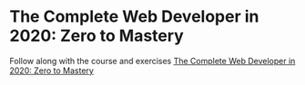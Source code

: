 # The Complete Web Developer in 2020: Zero to Mastery
Follow along with the course and exercises
[The Complete Web Developer in 2020: Zero to Mastery](https://www.udemy.com/course/the-complete-web-developer-zero-to-mastery)